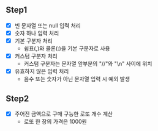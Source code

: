 ## Step1
- [x] 빈 문자열 또는 null 입력 처리
- [x] 숫자 하나 입력 처리
- [x] 기본 구분자 처리
  - 쉼표(,)와 콜론(:)을 기본 구분자로 사용
- [x] 커스텀 구분자 처리
  - 커스텀 구분자는 문자열 앞부분의 "//"와 "\n" 사이에 위치
- [x] 유효하지 않은 입력 처리
  - 음수 또는 숫자가 아닌 문자열 입력 시 예외 발생

## Step2
- [x] 주어진 금액으로 구매 구능한 로또 개수 계산
  - 로또 한 장의 가격은 1000원
